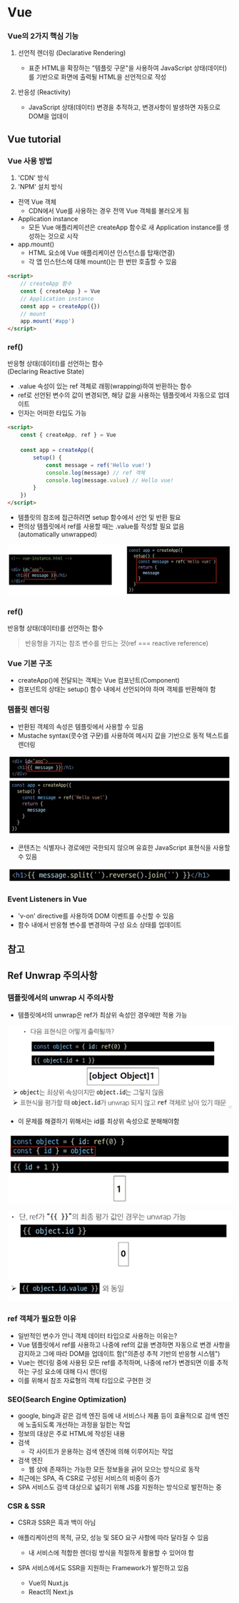 # Vue

### Vue의 2가지 핵심 기능
1. 선언적 렌더링 (Declarative Rendering)
    - 표준 HTML을 확장하는 "템플릿 구문"을 사용하여 JavaScript 상태(데이터)를 기반으로 화면에 출력될 HTML을 선언적으로 작성

2. 반응성 (Reactivity)
    - JavaScript 상태(데이터) 변경을 추적하고, 변경사항이 발생하면 자동으로 DOM을 업데이

## Vue tutorial
### Vue 사용 방법
1. 'CDN' 방식
2. 'NPM' 설치 방식

- 전역 Vue 객체
    - CDN에서 Vue를 사용하는 경우 전역 Vue 객체를 불러오게 됨  
- Application instance
    - 모든 Vue 애플리케이션은 createApp 함수로 새 Application instance를 생성하는 것으로 시작
- app.mount()
    - HTML 요소에 Vue 애플리케이션 인스턴스를 탑재(연결)
    - 각 앱 인스턴스에 대해 mount()는 한 번만 호출할 수 있음

```html
<script>
    // createApp 함수
    const { createApp } = Vue
    // Application instance    
    const app = createApp({})
    // mount
    app.mount('#app')
</script>
```

### ref()
반응형 상태(데이터)를 선언하는 함수  
(Declaring Reactive State)  

- .value 속성이 있는 ref 객체로 래핑(wrapping)하여 반환하는 함수
- ref로 선언된 변수의 값이 변경되면, 해당 값을 사용하는 템플릿에서 자동으로 업데이트
- 인자는 어떠한 타입도 가능

```html
<script>
    const { createApp, ref } = Vue

    const app = createApp({
        setup() {
            const message = ref('Hello vue!')
            console.log(message) // ref 객체
            console.log(message.value) // Hello vue!
        }
    })
</script>
```

- 템플릿의 참조에 접근하려면 setup 함수에서 선언 및 반환 필요
- 편의상 템플릿에서 ref를 사용할 때는 .value를 작성할 필요 없음  
  (automatically unwrapped)  

![alt text](IntroductionOfVue-1.png)

### ref()
반응형 상태(데이터)를 선언하는 함수

> 반응형을 가지는 참조 변수를 만드는 것(ref === reactive reference)

### Vue 기본 구조
- createApp()에 전달되는 객체는 Vue 컴포넌트(Component)
- 컴포넌트의 상태는 setup() 함수 내에서 선언되어야 하며 객체를 반환해야 함

### 템플릿 렌더링
- 반환된 객체의 속성은 템플릿에서 사용할 수 있음
- Mustache syntax(콧수염 구문)를 사용하여 메시지 값을 기반으로 동적 텍스트를 렌더링  

![alt text](IntroductionOfVue-2.png)

- 콘텐츠는 식별자나 경로에만 국한되지 않으며 유효한 JavaScript 표현식을 사용할 수 있음  

![alt text](IntroductionOfVue-3.png)

### Event Listeners in Vue
- 'v-on' directive를 사용하여 DOM 이벤트를 수신할 수 있음
- 함수 내에서 반응형 변수를 변경하여 구성 요소 상태를 업데이트

## 참고
## Ref Unwrap 주의사항

### 템플릿에서의 unwrap 시 주의사항
- 템플릿에서의 unwrap은 ref가 최상위 속성인 경우에만 적용 가능  

![alt text](IntroductionOfVue-4.png)

- 이 문제를 해결하기 위해서는 id를 최상위 속성으로 분해해야함  

![alt text](IntroductionOfVue-5.png)  

![alt text](IntroductionOfVue-6.png)

### ref 객체가 필요한 이유
- 일반적인 변수가 안니 객체 데이터 타입으로 사용하는 이유는?
- Vue 템플릿에서 ref를 사용하고 나중에 ref의 값을 변경하면 자동으로 변경 사항을 감지하고 그에 따라 DOM을 업데이트 함("의존성 추적 기반의 반응형 시스템")
- Vue는 렌더링 중에 사용된 모든 ref를 추적하며, 나중에 ref가 변경되면 이를 추적하는 구성 요소에 대해 다시 렌더링
- 이를 위해서 참조 자료형의 객체 타입으로 구현한 것

### SEO(Search Engine Optimization)
- google, bing과 같은 검색 엔진 등에 내 서비스나 제품 등이 효율적으로 검색 엔진에 노출되도록 개선하는 과정을 일컫는 작업
- 정보의 대상은 주로 HTML에 작성된 내용
- 검색
    - 각 사이트가 운용하는 검색 엔진에 의해 이루어지는 작업
- 검색 엔진
    - 웹 상에 존재하는 가능한 모든 정보들을 긁어 모으는 방식으로 동작
- 최근에는 SPA, 즉 CSR로 구성된 서비스의 비중이 증가
- SPA 서비스도 검색 대상으로 넓히기 위해 JS를 지원하는 방식으로 발전하는 중

### CSR & SSR
- CSR과 SSR은 흑과 백이 아님
- 애플리케이션의 목적, 규모, 성능 및 SEO 요구 사항에 따라 달라질 수 있음
    - 내 서비스에 적합한 렌더링 방식을 적절하게 활용할 수 있어야 함

- SPA 서비스에서도 SSR을 지원하는 Framework가 발전하고 있음
    - Vue의 Nuxt.js
    - React의 Next.js

    